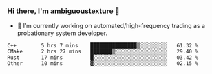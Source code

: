 ### Hi there, I'm ambiguoustexture 👋

<!--
**ambiguoustexture/ambiguoustexture** is a ✨ _special_ ✨ repository because its `README.md` (this file) appears on your GitHub profile.

Here are some ideas to get you started:
-->
- 🔭 I’m currently working on automated/high-frequency trading as a probationary system developer.
<!--START_SECTION:waka-->

```text
C++        5 hrs 7 mins    ███████████████▒░░░░░░░░░   61.32 %
CMake      2 hrs 27 mins   ███████▒░░░░░░░░░░░░░░░░░   29.40 %
Rust       17 mins         █░░░░░░░░░░░░░░░░░░░░░░░░   03.42 %
Other      10 mins         ▓░░░░░░░░░░░░░░░░░░░░░░░░   02.15 %
```

<!--END_SECTION:waka-->
